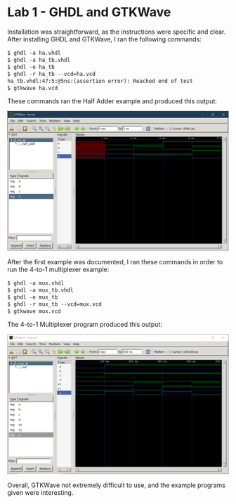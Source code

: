 # Lab 1 - GHDL and GTKWave

 Installation was straightforward, as the instructions were specific and clear. After installing GHDL and GTKWave, I ran the following commands:
```
$ ghdl -a ha.vhdl
$ ghdl -a ha_tb.vhdl
$ ghdl -e ha_tb
$ ghdl -r ha_tb --vcd=ha.vcd
ha_tb.vhdl:47:5:@5ns:(assertion error): Reached end of test
$ gtkwave ha.vcd
```
These commands ran the Half Adder example and produced this output:

![Half Adder example program output](https://github.com/aguadagn/2023S-EE-322-A/blob/main/Lab_01/half%20adder%20example.png)

After the first example was documented, I ran these commands in order to run the 4-to-1 multiplexer example:
```
$ ghdl -a mux.vhdl
$ ghdl -a mux_tb.vhdl
$ ghdl -e mux_tb
$ ghdl -r mux_tb --vcd=mux.vcd
$ gtkwave mux.vcd
```
The 4-to-1 Multiplexer program produced this output:

![4-to-1 Multiplexer program output](https://github.com/aguadagn/2023S-EE-322-A/blob/main/Lab_01/4%20to%201%20multiplexer.png)

Overall, GTKWave not extremely difficult to use, and the example programs given were interesting.

